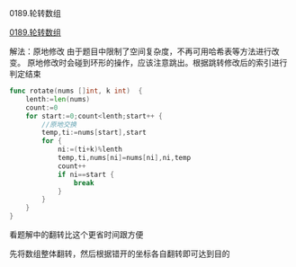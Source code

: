 0189.轮转数组

[0189.轮转数组](https://leetcode-cn.com/problems/rotate-array/)

解法：原地修改
由于题目中限制了空间复杂度，不再可用哈希表等方法进行改变。
原地修改时会碰到环形的操作，应该注意跳出。根据跳转修改后的索引进行判定结束

```go
func rotate(nums []int, k int)  {
	lenth:=len(nums)
	count:=0
	for start:=0;count<lenth;start++ {
		//原地交换
		temp,ti:=nums[start],start
		for {
			ni:=(ti+k)%lenth
			temp,ti,nums[ni]=nums[ni],ni,temp
			count++
			if ni==start {
				break
			}
		}
	}
}
```



看题解中的翻转比这个更省时间跟方便

先将数组整体翻转，然后根据错开的坐标各自翻转即可达到目的


